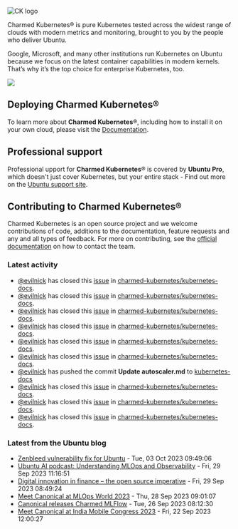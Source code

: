 ![CK logo](https://assets.ubuntu.com/v1/451d4cf4-Charmed+Kubernetes_RGB_onWhite_2022.svg)

Charmed Kubernetes® is pure Kubernetes tested across the widest range of clouds with modern metrics and monitoring, brought to you by the people who deliver Ubuntu.

Google, Microsoft, and many other institutions run Kubernetes on Ubuntu because we focus on the latest container capabilities in modern kernels. That’s why it’s the top choice for enterprise Kubernetes, too.

![](https://assets.ubuntu.com/v1/843c77b6-juju-at-a-glace.svg)

## Deploying Charmed Kubernetes®

To learn more about **Charmed Kubernetes**®, including how to install it on your own cloud, please visit the [Documentation][docs].

## Professional support

Professional upport for **Charmed Kubernetes**® is covered by **Ubuntu Pro**, which doesn't just cover Kubernetes, but your entire stack - Find out more on the [Ubuntu support site](https://ubuntu.com/support).

## Contributing to Charmed Kubernetes®

Charmed Kubernetes is an open source project and we welcome contributions of code, additions to the documentation, feature requests and any and all types of feedback. For more on contributing, see the [official documentation][get-in-touch] on how to contact the team.

<!-- LINKS -->
[docs]: https://ubuntu.com/kubernetes/docs
[get-in-touch]: https://ubuntu.com/kubernetes/docs/get-in-touch

### Latest activity

<!-- activity starts -->
 - [@evilnick](https://github.com/evilnick) has closed this [issue](https://github.com/charmed-kubernetes/kubernetes-docs/issues/179) in [charmed-kubernetes/kubernetes-docs](https://api.github.com/repos/charmed-kubernetes/kubernetes-docs).
 - [@evilnick](https://github.com/evilnick) has closed this [issue](https://github.com/charmed-kubernetes/kubernetes-docs/issues/181) in [charmed-kubernetes/kubernetes-docs](https://api.github.com/repos/charmed-kubernetes/kubernetes-docs).
 - [@evilnick](https://github.com/evilnick) has closed this [issue](https://github.com/charmed-kubernetes/kubernetes-docs/issues/168) in [charmed-kubernetes/kubernetes-docs](https://api.github.com/repos/charmed-kubernetes/kubernetes-docs).
 - [@evilnick](https://github.com/evilnick) has closed this [issue](https://github.com/charmed-kubernetes/kubernetes-docs/issues/250) in [charmed-kubernetes/kubernetes-docs](https://api.github.com/repos/charmed-kubernetes/kubernetes-docs).
 - [@evilnick](https://github.com/evilnick) has closed this [issue](https://github.com/charmed-kubernetes/kubernetes-docs/issues/265) in [charmed-kubernetes/kubernetes-docs](https://api.github.com/repos/charmed-kubernetes/kubernetes-docs).
 - [@evilnick](https://github.com/evilnick) has closed this [issue](https://github.com/charmed-kubernetes/kubernetes-docs/issues/314) in [charmed-kubernetes/kubernetes-docs](https://api.github.com/repos/charmed-kubernetes/kubernetes-docs).
 - [@evilnick](https://github.com/evilnick) has pushed the commit **Update autoscaler.md** to [kubernetes-docs](https://github.com/charmed-kubernetes/kubernetes-docs)
 - [@evilnick](https://github.com/evilnick) has closed this [issue](https://github.com/charmed-kubernetes/kubernetes-docs/issues/773) in [charmed-kubernetes/kubernetes-docs](https://api.github.com/repos/charmed-kubernetes/kubernetes-docs).
 - [@evilnick](https://github.com/evilnick) has closed this [issue](https://github.com/charmed-kubernetes/kubernetes-docs/issues/745) in [charmed-kubernetes/kubernetes-docs](https://api.github.com/repos/charmed-kubernetes/kubernetes-docs).
 - [@evilnick](https://github.com/evilnick) has closed this [issue](https://github.com/charmed-kubernetes/kubernetes-docs/issues/744) in [charmed-kubernetes/kubernetes-docs](https://api.github.com/repos/charmed-kubernetes/kubernetes-docs).
<!-- activity ends -->

<!-- roadmap starts -->

<!-- roadmap ends -->

### Latest from the Ubuntu blog

<!-- blog starts -->
* [Zenbleed vulnerability fix for Ubuntu](https://ubuntu.com//blog/ubuntu-zenbleed-security-fix) - Tue, 03 Oct 2023 09:49:06 
* [Ubuntu AI podcast: Understanding MLOps and Observability](https://ubuntu.com//blog/ubuntu-ai-podcast-understanding-mlops-and-observability) - Fri, 29 Sep 2023 11:16:51 
* [Digital innovation in finance &#8211; the open source imperative](https://ubuntu.com//blog/digital-innovation-in-finance-the-open-source-imperative) - Fri, 29 Sep 2023 08:49:24 
* [Meet Canonical at MLOps World 2023](https://ubuntu.com//blog/mlops-world-2023) - Thu, 28 Sep 2023 09:01:07 
* [Canonical releases Charmed MLFlow](https://ubuntu.com//blog/canonical-releases-charmed-mlflow) - Tue, 26 Sep 2023 08:12:30 
* [Meet Canonical at India Mobile Congress 2023](https://ubuntu.com//blog/meet-canonical-at-india-mobile-congress-2023) - Fri, 22 Sep 2023 12:00:27 
<!-- blog ends -->

